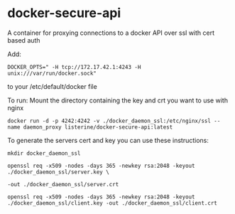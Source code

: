 # docker-secure-api
A container for proxying connections to a docker API over ssl with cert based auth


Add:

`DOCKER_OPTS=" -H tcp://172.17.42.1:4243 -H unix:///var/run/docker.sock"`

to your /etc/default/docker file

To run:
Mount the directory containing the key and crt you want to use with nginx

`docker run -d -p 4242:4242 -v ./docker_daemon_ssl:/etc/nginx/ssl --name daemon_proxy listerine/docker-secure-api:latest`

To generate the servers cert and key you can use these instructions:

`mkdir docker_daemon_ssl`

`openssl req -x509 -nodes -days 365 -newkey rsa:2048 -keyout ./docker_daemon_ssl/server.key \`

`-out ./docker_daemon_ssl/server.crt`

`openssl req -x509 -nodes -days 365 -newkey rsa:2048 -keyout ./docker_daemon_ssl/client.key -out ./docker_daemon_ssl/client.crt`
